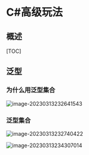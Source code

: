 # C#高级玩法

## 概述

[TOC]

## 泛型

### 为什么用泛型集合

![image-20230313232641543](https://typora-notes-codervv.oss-cn-shanghai.aliyuncs.com/img_for_typora/202303132326590.png)

### 泛型集合

![image-20230313232740422](https://typora-notes-codervv.oss-cn-shanghai.aliyuncs.com/img_for_typora/202303132327476.png)

![image-20230313234307014](https://typora-notes-codervv.oss-cn-shanghai.aliyuncs.com/img_for_typora/202303132343555.png)